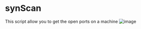 # synScan
This script allow you to get the open ports on a machine
![image](https://user-images.githubusercontent.com/61601131/152032537-978fdbf6-556a-435d-a315-c656234473bd.png)
